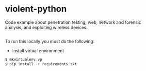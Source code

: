 # violent-python
Code example about penetration testing, web, network and forensic analysis,  and exploiting wireless devices.


##  

To run this locally you must do the following:

- Install virtual environment
```bash
$ mkvirtualenv vp 
$ pip install -r requirements.txt
```
